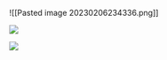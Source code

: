 
![[Pasted image 20230206234336.png]]

![](https://i.imgur.com/14ltukJ.png)

![](https://i.imgur.com/6dgCK9d.png)
